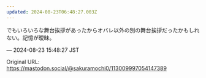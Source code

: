 ```yaml
---
updated: 2024-08-23T06:48:27.003Z
---
```


<p>でもいろいろな舞台挨拶があったからオバレ以外の別の舞台挨拶だったかもしれない。記憶が曖昧。</p>

&mdash; 2024-08-23 15:48:27 JST

Original URL: https://mastodon.social/@sakuramochi0/113009997054147389
